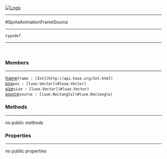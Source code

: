 
[![Logo](../../../../images/logo.png)](../../../../api/index.html)

---



#SpriteAnimationFrameSource



---

`typedef`
<span class="meta">

</span>


---

&nbsp;
&nbsp;

<h3>Members</h3> <hr/><span class="member apipage">
            <a name="frame"><a class="lift" href="#frame">frame</a></a><code class="signature apipage">frame : [Int](http://api.haxe.org/Int.html)</code><br/></span>
        <span class="small_desc_flat"></span><span class="member apipage">
            <a name="pos"><a class="lift" href="#pos">pos</a></a><code class="signature apipage">pos : [luxe.Vector](#luxe.Vector)</code><br/></span>
        <span class="small_desc_flat"></span><span class="member apipage">
            <a name="size"><a class="lift" href="#size">size</a></a><code class="signature apipage">size : [luxe.Vector](#luxe.Vector)</code><br/></span>
        <span class="small_desc_flat"></span><span class="member apipage">
            <a name="source"><a class="lift" href="#source">source</a></a><code class="signature apipage">source : [luxe.Rectangle](#luxe.Rectangle)</code><br/></span>
        <span class="small_desc_flat"></span>

<h3>Methods</h3> <hr/>no public methods

<h3>Properties</h3> <hr/>no public properties

&nbsp;
&nbsp;
&nbsp;
